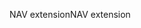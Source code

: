 <span data-ttu-id="6f5b5-101">NAV extension</span><span class="sxs-lookup"><span data-stu-id="6f5b5-101">NAV extension</span></span>